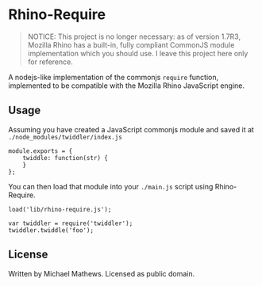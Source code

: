 Rhino-Require
====

> NOTICE: This project is no longer necessary: as of version 1.7R3, Mozilla
Rhino has a built-in, fully compliant CommonJS module implementation which
you should use. I leave this project here only for reference.


A nodejs-like implementation of the commonjs `require` function, implemented
to be compatible with the Mozilla Rhino JavaScript engine.

Usage
----

Assuming you have created a JavaScript commonjs module and saved it at
`./node_modules/twiddler/index.js`
    
    module.exports = {
        twiddle: function(str) {
        }
    };

You can then load that module into your `./main.js` script using Rhino-Require.

    load('lib/rhino-require.js');
    
    var twiddler = require('twiddler');
    twiddler.twiddle('foo');

License
----

Written by Michael Mathews. Licensed as public domain.

